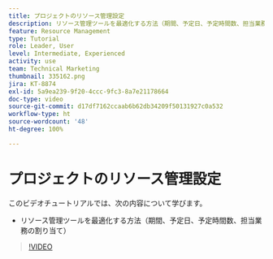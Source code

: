 ```yaml
---
title: プロジェクトのリソース管理設定
description: リソース管理ツールを最適化する方法（期間、予定日、予定時間数、担当業務の割り当て）を説明します。
feature: Resource Management
type: Tutorial
role: Leader, User
level: Intermediate, Experienced
activity: use
team: Technical Marketing
thumbnail: 335162.png
jira: KT-8874
exl-id: 5a9ea239-9f20-4ccc-9fc3-8a7e21178664
doc-type: video
source-git-commit: d17df7162ccaab6b62db34209f50131927c0a532
workflow-type: ht
source-wordcount: '48'
ht-degree: 100%

---
```


# プロジェクトのリソース管理設定

このビデオチュートリアルでは、次の内容について学びます。

* リソース管理ツールを最適化する方法（期間、予定日、予定時間数、担当業務の割り当て）

>[!VIDEO](https://video.tv.adobe.com/v/335162/?quality=12&learn=on&enablevpops)
